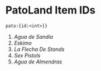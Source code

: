 # PatoLand Item IDs
`pato:{id:<int>}}`

1. _Agua de Sandía_
2. _Eskimo_
3. _La Flecha De Stands_
4. _Sex Pistols_
5. _Agua de Almendras_